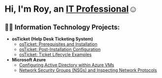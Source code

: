 # <h1>Hi, I'm Roy, an <a href="https://www.linkedin.com/in/roy-murray-19261430b/">IT Professional</a>☺</h1>

<h2>👨‍💻 Information Technology Projects:</h2>

- <b>osTicket (Help Desk Ticketing System)</b>
  - [osTicket: Prerequisites and Installation](https://github.com/Roy-Murray/osticket-prereqs)
  - [osTicket: Post-Installation Configuration](https://github.com/Roy-Murray/post-install-config)
  - [osTicket: Ticket Lifecycle Examples](https://github.com/Roy-Murray/ticket-lifecycle)
- <b>Microsoft Azure</b>
  - [Configuring Active Directory within Azure VMs](https://github.com/Roy-Murray/configure-ad)
  - [Network Security Groups (NSGs) and Inspecting Network Protocols](https://github.com/Roy-Murray/azure-network-protocols)
